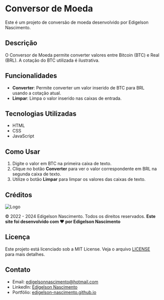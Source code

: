 # Conversor de Moeda

Este é um projeto de conversão de moeda desenvolvido por Edigelson Nascimento.

## Descrição

O Conversor de Moeda permite converter valores entre Bitcoin (BTC) e Real (BRL). A cotação do BTC utilizada é ilustrativa.

## Funcionalidades

- **Converter**: Permite converter um valor inserido de BTC para BRL usando a cotação atual.
- **Limpar**: Limpa o valor inserido nas caixas de entrada.

## Tecnologias Utilizadas

- HTML
- CSS
- JavaScript

## Como Usar

1. Digite o valor em BTC na primeira caixa de texto.
2. Clique no botão **Converter** para ver o valor correspondente em BRL na segunda caixa de texto.
3. Utilize o botão **Limpar** para limpar os valores das caixas de texto.

## Créditos
![Logo](./img/logo.png)

&copy; 2022 - 2024 Edigelson Nascimento. Todos os direitos reservados. **Este site foi desenvolvido com ❤️ por Edigelson Nascimento**

## Licença

Este projeto está licenciado sob a MIT License. Veja o arquivo [LICENSE](./LICENSE) para mais detalhes.

## Contato

- Email: edigelsonnascimento@hotmail.com
- LinkedIn: [Edigelson Nascimento](https://www.linkedin.com/in/edigelson-nascimento)
- Portfólio: [edigelson-nascimento.github.io](https://edigelson-nascimento.github.io)